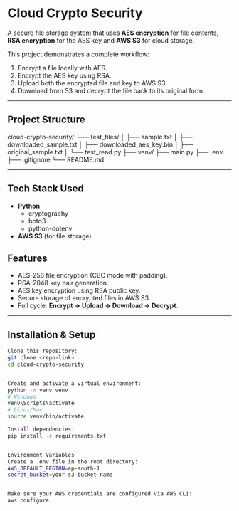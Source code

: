 # Cloud Crypto Security

A secure file storage system that uses **AES encryption** for file contents, **RSA encryption** for the AES key and **AWS S3** for cloud storage.  

This project demonstrates a complete workflow:
1. Encrypt a file locally with AES.
2. Encrypt the AES key using RSA.
3. Upload both the encrypted file and key to AWS S3.
4. Download from S3 and decrypt the file back to its original form.

---

## Project Structure

cloud-crypto-security/
├── test_files/
│ ├── sample.txt
│ ├── downloaded_sample.txt
│ ├── downloaded_aes_key.bin
│ ├── original_sample.txt
│ └── test_read.py
├── venv/
├── main.py
├── .env
├── .gitignore
└── README.md

---

## Tech Stack Used
- **Python**  
  - cryptography  
  - boto3  
  - python-dotenv  
- **AWS S3** (for file storage)


##  Features
- AES-256 file encryption (CBC mode with padding).
- RSA-2048 key pair generation.
- AES key encryption using RSA public key.
- Secure storage of encrypted files in AWS S3.
- Full cycle: **Encrypt → Upload → Download → Decrypt**.

---

##  Installation & Setup


```bash
Clone this repository:
git clone <repo-link>
cd cloud-crypto-security


Create and activate a virtual environment:
python -m venv venv
# Windows
venv\Scripts\activate
# Linux/Mac
source venv/bin/activate

Install dependencies:
pip install -r requirements.txt


Environment Variables
Create a .env file in the root directory:
AWS_DEFAULT_REGION=ap-south-1
secret_bucket=your-s3-bucket-name


Make sure your AWS credentials are configured via AWS CLI:
aws configure





